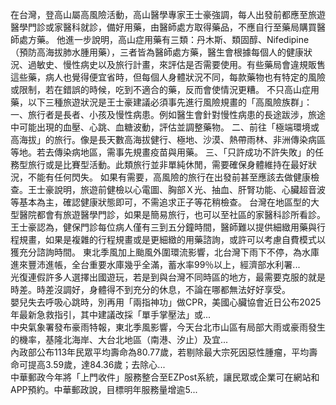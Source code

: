 在台灣，登高山屬高風險活動，高山醫學專家王士豪強調，每人出發前都應至旅遊醫學門診或家醫科就診，備好用藥，由醫師處方取得藥品，不應自行至藥局購買醫師處方藥。
他進一步說明，高山症用藥有三類：丹木斯、類固醇、Nifedipine（預防高海拔肺水腫用藥），三者皆為醫師處方藥，醫生會根據每個人的健康狀況、過敏史、慢性病史以及旅行計畫，來評估是否需要使用。有些藥局會違規販售這些藥，病人也覺得便宜省時，但每個人身體狀況不同，每款藥物也有特定的風險或限制，若在錯誤的時候，吃到不適合的藥，反而會使情況更糟。
不只高山症用藥，以下三種旅遊狀況是王士豪建議必須事先進行風險規畫的「高風險族群」：
一、旅行者是長者、小孩及慢性病患。例如醫生會針對慢性病患的長途跋涉，旅途中可能出現的血壓、心跳、血糖波動，評估並調整藥物。
二、前往「極端環境或高海拔」的旅行。像是長天數高海拔健行、極地、沙漠、熱帶雨林、非洲傳染病區等地。若去傳染病地區，需事先規畫疫苗與用藥。
三、「只許成功不許失敗」的任務型旅行或是比賽型活動。此類旅行並非單純休閒，需要確保身體維持在最好狀況，不能有任何閃失。
如果有需要，高風險的旅行在出發前甚至應該去做健康檢查。王士豪說明，旅遊前健檢以心電圖、胸部Ｘ光、抽血、肝腎功能、心臟超音波等基本為主，確認健康狀態即可，不需追求正子等花稍檢查。
台灣在地區型的大型醫院都會有旅遊醫學門診，如果是簡易旅行，也可以至社區的家醫科診所看診。王士豪認為，健保門診每位病人僅有三到五分鐘時間，醫師難以提供細緻用藥與行程規畫，如果是複雜的行程規畫或是更細緻的用藥諮詢，或許可以考慮自費模式以獲充分諮詢時間。
                    東北季風加上颱風外圍環流影響，北台灣下雨下不停，為水庫進來豐沛進帳，全台重要水庫幾乎全滿，蓄水率99％以上，經濟部水利署...                  
                    光復連假許多人選擇出國遊玩，若是到與台灣不同時區的地方，最需要克服的就是時差。時差沒調好，身體得不到充分的休息，不論在哪都無法好好享受。                  
                    嬰兒失去呼吸心跳時，別再用「兩指神功」做CPR，美國心臟協會近日公布2025年最新急救指引，其中建議改採「單手掌壓法」或...                  
                    中央氣象署發布豪雨特報，東北季風影響，今天台北市山區有局部大雨或豪雨發生的機率，基隆北海岸、大台北地區（南港、汐止）及宜...                  
                    內政部公布113年民眾平均壽命為80.77歲，若剔除最大宗死因惡性腫瘤，平均壽命可提高3.59歲，達84.36歲；去除心...                  
                    中華郵政今年將「上門收件」服務整合至EZPost系統，讓民眾或企業可在網站和APP預約。中華郵政說，目標明年服務量增逾5...                  